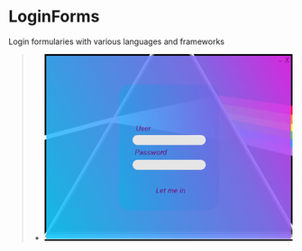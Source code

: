 # LoginForms
 Login formularies with various languages and frameworks
> - ![Screenshots](/SpaceLogin/SpaceLogin/media/Screenshots/SpaceLogin.png)
